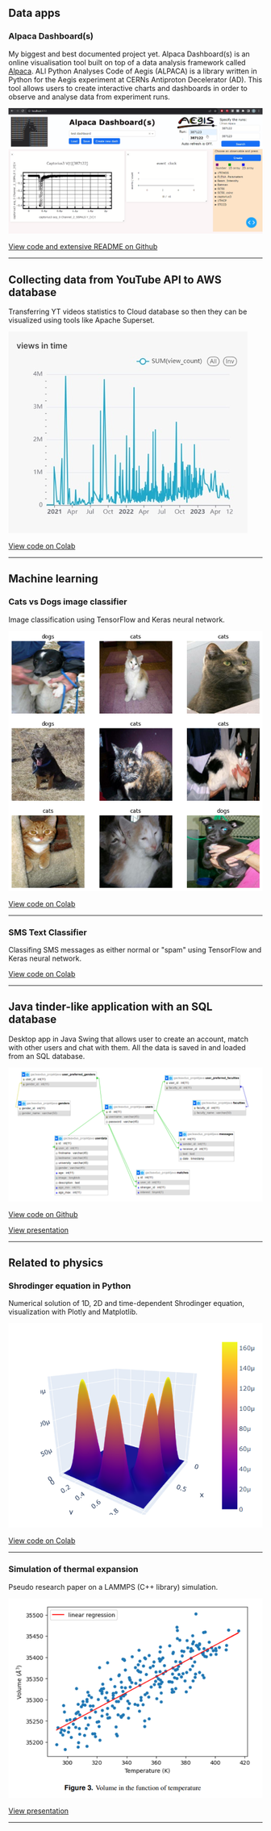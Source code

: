 ## Data apps

### Alpaca Dashboard(s)
My biggest and best documented project yet. Alpaca Dashboard(s) is an online visualisation tool built on top of a data analysis framework called [Alpaca](https://aegis.docs.cern.ch/ALPACA). ALl Python Analyses Code of Aegis (ALPACA) is a library written in Python for the Aegis experiment
at CERNs Antiproton Decelerator (AD). This tool allows users to create interactive charts and dashboards in order to observe and analyse data from experiment runs.

<img src="images/alpaca_dash.png">

[View code and extensive README on Github](https://github.com/kamil5555579/alpaca-dashboard)

---

## Collecting data from YouTube API to AWS database
Transferring YT videos statistics to Cloud database so then they can be visualized using tools like Apache Superset.

<img src="images/views-in-time-2023-07-08T18-53-03.557Z.jpg?raw=true"/>

[View code on Colab](https://colab.research.google.com/drive/1XMFMZP_2aoDi0NqYKkJDr7Er2JDQr8RO?usp=sharing)

---

## Machine learning

### Cats vs Dogs image classifier
Image classification using TensorFlow and Keras neural network.

<img src="images/cats_dogs.png?raw=true"/>

[View code on Colab](https://colab.research.google.com/drive/1k4SbBf730U5MGPLWQzER2CgH7Lz0HBSC?usp=sharing)

---

### SMS Text Classifier
Classifing SMS messages as either normal or "spam" using TensorFlow and Keras neural network.

[View code on Colab](https://colab.research.google.com/drive/1ZeHPTX3lX_EVoo4lNJzZXbQy_1lcJMK7?usp=sharing)

---

## Java tinder-like application with an SQL database
Desktop app in Java Swing that allows user to create an account, match with other users and chat with them. All the data is saved in and loaded from an SQL database.

<img src="images/database.png?raw=true"/>

[View code on Github](https://github.com/kamil5555579/tinder-java)

[View presentation](/pdf/java_tinder.pdf)

---
## Related to physics

### Shrodinger equation in Python
Numerical solution of 1D, 2D and time-dependent Shrodinger equation, visualization with Plotly and Matplotlib.

<img src="images/sh_equ.png?raw=true"/>

[View code on Colab](https://colab.research.google.com/drive/1NwEgUGVBOi2QKI1BD8E-zYihBROB8j5k?usp=sharing)

---

### Simulation of thermal expansion
Pseudo research paper on a LAMMPS (C++ library) simulation.

<img src="images/thermal.png?raw=true"/>

[View presentation](/pdf/thermal_expansion.pdf)

---



